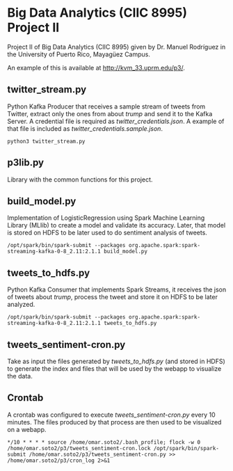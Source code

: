 # Big Data Analytics (CIIC 8995) Project II
Project II of Big Data Analytics (CIIC 8995) given by Dr. Manuel Rodríguez in the University of Puerto Rico, Mayagüez Campus.

An example of this is available at http://kvm_33.uprm.edu/p3/.

## twitter_stream.py
Python Kafka Producer that receives a sample stream of tweets from Twitter, extract only the ones from about *trump* and send it to the Kafka Server. A credential file is required as *twitter_credentials.json*. A example of that file is included as *twitter_credentials.sample.json*.

```shell
python3 twitter_stream.py
```

## p3lib.py
Library with the common functions for this project.

## build_model.py
Implementation of LogisticRegression using Spark Machine Learning Library (MLlib) to create a model and validate its accuracy. Later, that model is stored on HDFS to be later used to do sentiment analysis of tweets.

```shell
/opt/spark/bin/spark-submit --packages org.apache.spark:spark-streaming-kafka-0-8_2.11:2.1.1 build_model.py
```

## tweets_to_hdfs.py
Python Kafka Consumer that implements Spark Streams, it receives the json of tweets about *trump*, process the tweet and store it on HDFS to be later analyzed.

```shell
/opt/spark/bin/spark-submit --packages org.apache.spark:spark-streaming-kafka-0-8_2.11:2.1.1 tweets_to_hdfs.py
```

## tweets_sentiment-cron.py
Take as input the files generated by *tweets_to_hdfs.py* (and stored in HDFS) to generate the index and files that will be used by the webapp to visualize the data.

## Crontab
A crontab was configured to execute *tweets_sentiment-cron.py* every 10 minutes. The files produced by that process are then used to be visualized on a webapp.

```shell
*/10 * * * * source /home/omar.soto2/.bash_profile; flock -w 0 /home/omar.soto2/p3/tweets_sentiment-cron.lock /opt/spark/bin/spark-submit /home/omar.soto2/p3/tweets_sentiment-cron.py >> /home/omar.soto2/p3/cron_log 2>&1
```
